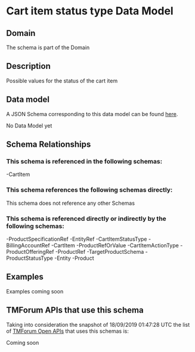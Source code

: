 # Cart item status type Data Model

## Domain

The  schema is part of the  Domain

## Description

Possible values for the status of the cart item

## Data model

A JSON Schema corresponding to this data model can be found
[here](https://github.com/tmforum-rand/schemas/blob/master/Customer/CartItemStatusType.schema.json).

No Data Model yet

## Schema Relationships

### This schema is referenced in the following schemas:

-CartItem

### This schema references the following schemas directly:

This schema does not reference any other Schemas

### This schema is referenced directly or indirectly by the following schemas:

-ProductSpecificationRef
-EntityRef
-CartItemStatusType
-BillingAccountRef
-CartItem
-ProductRefOrValue
-CartItemActionType
-ProductOfferingRef
-ProductRef
-TargetProductSchema
-ProductStatusType
-Entity
-Product



## Examples

Examples coming soon

## TMForum APIs that use this schema

Taking into consideration the snapshot of 18/09/2019 01:47:28 UTC the list of [TMForum Open APIs](https://www.tmforum.org/open-apis/) that uses this schemas is:

Coming soon